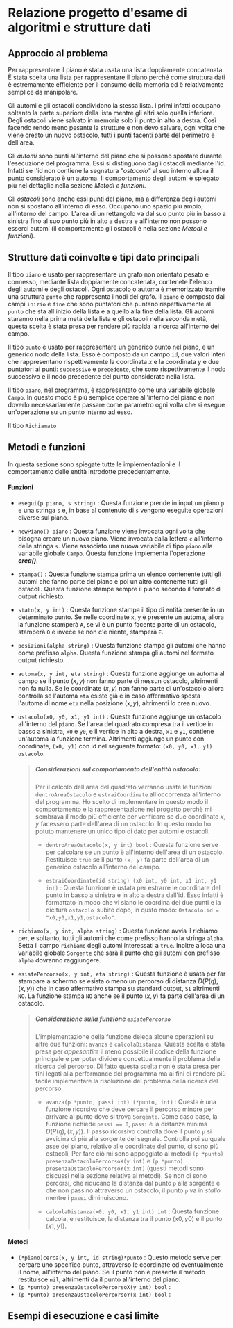 # Relazione progetto d'esame di algoritmi e strutture dati

## Approccio al problema

Per rappresentare il piano è stata usata una lista doppiamente concatenata. È stata scelta una lista per rappresentare il piano perché come struttura dati è estremamente efficiente per il consumo della memoria ed è relativamente semplice da manipolare.

Gli automi e gli ostacoli condividono la stessa lista. I primi infatti occupano soltanto la parte superiore della lista mentre gli altri solo quella inferiore. 
Degli ostacoli viene salvato in memoria solo il punto in alto a destra. Così facendo rendo meno pesante la strutture e non devo salvare, ogni volta che viene creato un nuovo ostacolo, tutti i punti facenti parte del perimetro e dell'area. 

Gli *automi* sono punti all'interno del piano che si possono spostare durante l'esecuzione del programma. Essi si distinguono dagli ostacoli mediante l'id. Infatti se l'id non contiene la segnatura *"ostacolo"*  al suo interno allora il punto considerato è un automa. Il comportamento degli automi è spiegato più nel dettaglio nella sezione  *Metodi e funzioni*. 

Gli *ostacoli* sono anche essi punti del piano, ma a differenza degli automi non si spostano all'interno di esso. Occupano uno spazio più ampio, all'interno del campo. L'area di un rettangolo va dal suo punto più in basso a sinistra fino al suo punto più in alto a destra e all'interno non possono esserci automi (il comportamento gli ostacoli è nella sezione *Metodi e funzioni*). 

## Strutture dati coinvolte e tipi dato principali

Il tipo `piano` è usato per rappresentare un grafo non orientato pesato e connesso, mediante lista doppiamente concatenata, contenete l'elenco degli automi e degli ostacoli. Ogni ostacolo o automa è memorizzato tramite una struttura `punto` che rappresenta i nodi del grafo. Il `piano` è composto dai campi `inizio` e `fine` che sono puntatori che puntano rispettivamente al `punto` che sta all'inizio della lista e a quello alla fine della lista. Gli automi staranno nella prima metà della lista e gli ostacoli nella seconda metà, questa scelta è stata presa per rendere più rapida la ricerca all'interno del campo.

Il tipo `punto` è usato per rappresentare un generico punto nel piano, e un generico nodo della lista. Esso è composto da un campo `id`, due valori interi che rappresentano rispettivamente la coordinata $x$ e la coordinata $y$ e due puntatori ai punti: `successivo` e `precedente`, che sono rispettivamente il nodo successivo e il nodo precedente del punto considerato nella lista. 

Il tipo `piano`, nel programma, è rappresentato come una variabile globale `Campo`. In questo modo è più semplice operare all'interno del piano e non doverlo necessariamente passare come parametro ogni volta che si esegue un'operazione su un punto interno ad esso.

Il tipo `Richiamato`     

## Metodi e funzioni

In questa sezione sono spiegate tutte le implementazioni e il comportamento delle entità introdotte precedentemente.  

#### Funzioni

- `esegui(p piano, s string)` : Questa funzione prende in input un piano `p` e una stringa `s` e, in base al contenuto di `s` vengono eseguite operazioni diverse sul piano.  

- `newPiano() piano` : Questa funzione viene invocata ogni volta che bisogna creare un nuovo piano. Viene invocata dalla lettera `c` all'interno della stringa `s`. Viene associato una nuova variabile di tipo `piano` alla variabile globale `Campo`. Questa funzione implementa l'operazione ***crea()***.  

- `stampa()` : Questa funzione stampa prima un elenco contenente tutti gli automi che fanno parte del piano e poi un altro contenente tutti gli ostacoli. Questa funzione stampe sempre il piano secondo il formato di output richiesto.   

- `stato(x, y int)` : Questa funzione stampa il tipo di entità presente in un determinato punto. Se nelle coordinate `x`, `y` è presente un automa, allora la funzione stamperà `A`, se vi è un punto facente parte di un ostacolo, stamperà `O` e invece se non c'è niente, stamperà `E`. 

- `posizioni(alpha string)` : Questa funzione stampa gli automi che hanno come prefisso `alpha`. Questa funzione stampa gli automi nel formato output richiesto. 

- `automa(x, y int, eta string)` :  Questa funzione aggiunge un automa al campo se il punto $(x,y)$ non fanno parte di nessun ostacolo, altrimenti non fa nulla. Se le coordinate $(x, y)$ non fanno parte di un'ostacolo allora controlla se l'automa `eta` esiste già e in caso affermativo sposta l'automa di nome `eta` nella posizione $(x, y)$, altrimenti lo crea nuovo.

- `ostacolo(x0, y0, x1, y1 int)` : Questa funzione aggiunge un ostacolo all'interno del `piano`. Se l'area del quadrato compresa tra il vertice in basso a sinistra, `x0` e `y0`, e il vertice in alto a destra, `x1` e `y1`, contiene un'automa la funzione termina. Altrimenti aggiunge un punto con coordinate, `(x0, y1)` con id nel seguente formato: `(x0, y0, x1, y1) ostacolo`.
  
  > ##### Considerazioni sul comportamento dell'entità ostacolo:
  > 
  >  Per il calcolo dell'area del quadrato verranno usate le funzioni `dentroAreaOstacolo` e `estraiCoordinate` all'occorrenza all'interno del programma. Ho scelto di implementare in questo modo il comportamento e la rappresentazione nel progetto perchè mi sembrava il modo più efficiente per verificare se due coordinate $x$, $y$ facessero parte dell'area di un ostacolo. In questo modo ho potuto mantenere un  unico tipo di dato per automi e ostacoli. 
  > 
  > - `dentroAreaOstacolo(x, y int) bool` : Questa funzione serve per calcolare se  un punto è all'interno dell'area di un ostacolo. Restituisce `true` se il punto `(x, y)` fa parte dell'area di un generico ostacolo all'interno del campo. 
  > 
  > - `estraiCoordinate(id string) (x0 int, y0 int, x1 int, y1 int)` : Questa funzione è ustata per estrarre le coordinare del punto in basso a sinistra e in alto a destra dall'id.  Esso infatti è formattato in modo che vi siano le coordina dei due punti e la dicitura `ostacolo `subito dopo, in qusto modo: `Ostacolo.id = "x0,y0,x1,y1,ostacolo"`.

- `richiamo(x, y int, alpha string)` : Questa funzione avvia il richiamo per, e soltanto, tutti gli automi che come prefisso hanno la stringa `alpha`. Setta il campo `richiamo` degli automi interessati a `true`. Inoltre alloca una variabile globale `Sorgente` che sarà il punto che gli automi con prefisso `alpha` dovranno raggiungere. 

- `esistePercorso(x, y int, eta string)` : Questa funzione è usata per far stampare a schermo se esista o meno un percorso di distanza $D(P(\eta), (x,y)$) che in caso affermativo stampa su standard output, `SI` altrimenti `NO`. La funzione stampa `NO` anche se il punto $(x,y)$ fa parte dell'area di un ostacolo.
  
  > ##### Considerazione sulla funzione `esistePercorso`
  > 
  > L'implementazione della funzione delega alcune operazioni su altre due funzioni: `avanza` e `calcolaDistanza`. Questa scelta è stata presa per *appesantire*  il meno possibile il codice della  funzione principale e per poter dividere concettualmente il problema della ricerca del percorso. Di fatto questa scelta non è stata presa per fini legati alla performance del programma ma ai fini di rendere più facile implementare la risoluzione del problema della ricerca del percorso. 
  > 
  > - `avanza(p *punto, passi int) (*punto, int)` : Questa è una funzione ricorsiva che deve cercare il percorso minore per arrivare al punto dove si trova `Sorgente`. Come caso base, la funzione richiede `passi == 0`, `passi` è la distanza minima $D(P(\eta), (x,y))$. Il passo ricorsivo controlla dove il punto `p` si avvicina di più alla sorgente del segnale. Controlla poi su quale asse del piano, relativo alle coordinate del punto, ci sono più ostacoli. Per fare ciò mi sono appoggiato ai metodi `(p *punto) presenzaOstacoloPercorsoX(y int)` e `(p *punto) presenzaOstacoloPercorsoY(x int)` (questi metodi sono discussi nella sezione relativa ai metodi). Se non ci sono percorsi, che riducano la distanza dal punto `p` alla sorgente e che non passino attraverso un ostacolo,  il punto `p` va in *stallo* mentre i `passi` diminuiscono.
  > 
  > - `calcolaDistanza(x0, y0, x1, y1 int) int` : Questa funzione calcola, e restituisce, la distanza tra il punto $(x0, y0)$ e il punto $(x1, y1)$. 

#### Metodi

- `(*piano)cerca(x, y int, id string)*punto` : Questo metodo serve per cercare uno specifico punto, attraverso le coordinate ed eventualmente il nome, all'interno del piano. Se il punto non è presente il metodo restituisce `nil`, altrimenti da il punto all'interno del piano. 
- `(p *punto) presenzaOstacoloPercorsoX(y int) bool` : 
- `(p *punto) presenzaOstacoloPercorsoY(x int) bool` : 

## Esempi di esecuzione e casi limite